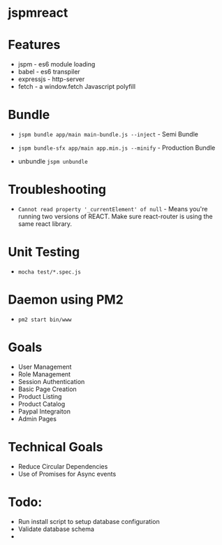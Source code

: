 # jspmreact

# Features
- jspm - es6 module loading
- babel - es6 transpiler
- expressjs - http-server
- fetch - a window.fetch Javascript polyfill

# Bundle
- `jspm bundle app/main main-bundle.js --inject` - Semi Bundle
- `jspm bundle-sfx app/main app.min.js --minify` - Production Bundle

- unbundle `jspm unbundle`

# Troubleshooting
- `Cannot read property '_currentElement' of null` - Means you're running two versions of REACT.
Make sure react-router is using the same react library.

# Unit Testing
- `mocha test/*.spec.js`

# Daemon using PM2
- `pm2 start bin/www`

# Goals
- User Management
- Role Management
- Session Authentication
- Basic Page Creation
- Product Listing
- Product Catalog
- Paypal Integraiton
- Admin Pages

# Technical Goals
- Reduce Circular Dependencies
- Use of Promises for Async events

# Todo:
- Run install script to setup database configuration
- Validate database schema
-